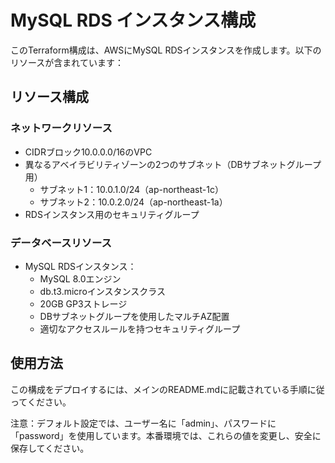 # MySQL RDS インスタンス構成

このTerraform構成は、AWSにMySQL RDSインスタンスを作成します。以下のリソースが含まれています：

## リソース構成

### ネットワークリソース
- CIDRブロック10.0.0.0/16のVPC
- 異なるアベイラビリティゾーンの2つのサブネット（DBサブネットグループ用）
  - サブネット1：10.0.1.0/24（ap-northeast-1c）
  - サブネット2：10.0.2.0/24（ap-northeast-1a）
- RDSインスタンス用のセキュリティグループ

### データベースリソース
- MySQL RDSインスタンス：
  - MySQL 8.0エンジン
  - db.t3.microインスタンスクラス
  - 20GB GP3ストレージ
  - DBサブネットグループを使用したマルチAZ配置
  - 適切なアクセスルールを持つセキュリティグループ

## 使用方法

この構成をデプロイするには、メインのREADME.mdに記載されている手順に従ってください。

注意：デフォルト設定では、ユーザー名に「admin」、パスワードに「password」を使用しています。本番環境では、これらの値を変更し、安全に保存してください。
